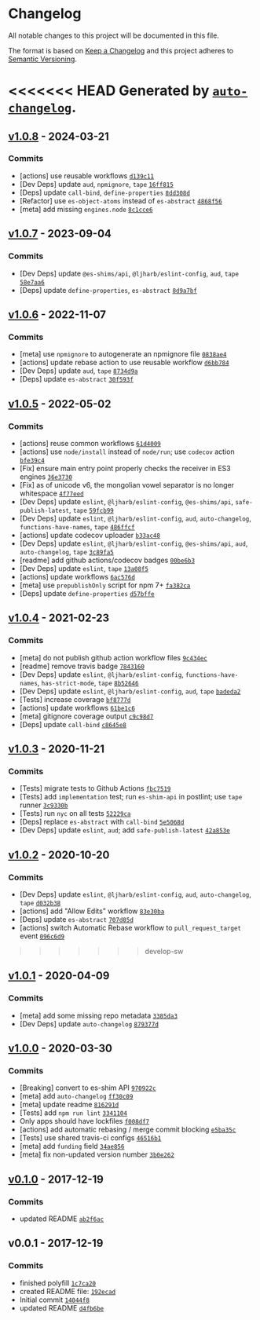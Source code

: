 # Changelog

All notable changes to this project will be documented in this file.

The format is based on [Keep a Changelog](https://keepachangelog.com/en/1.0.0/)
and this project adheres to [Semantic Versioning](https://semver.org/spec/v2.0.0.html).

<<<<<<< HEAD
Generated by [`auto-changelog`](https://github.com/CookPete/auto-changelog).
=======
## [v1.0.8](https://github.com/es-shims/String.prototype.trimStart/compare/v1.0.7...v1.0.8) - 2024-03-21

### Commits

- [actions] use reusable workflows [`d139c11`](https://github.com/es-shims/String.prototype.trimStart/commit/d139c119ba5003936649741fae52b28080794dd3)
- [Dev Deps] update `aud`, `npmignore`, `tape` [`16ff815`](https://github.com/es-shims/String.prototype.trimStart/commit/16ff81546c62ac3159fdf223cd1b035729fd55f0)
- [Deps] update `call-bind`, `define-properties` [`8dd308d`](https://github.com/es-shims/String.prototype.trimStart/commit/8dd308dd225ea3cb6a4d2c9662e435101367a5ef)
- [Refactor] use `es-object-atoms` instead of `es-abstract` [`4868f56`](https://github.com/es-shims/String.prototype.trimStart/commit/4868f566f8052ab7e28ce733ecc62b56f743f7fc)
- [meta] add missing `engines.node` [`8c1cce6`](https://github.com/es-shims/String.prototype.trimStart/commit/8c1cce612e4e1fdd1e5172c9e508a88abd3e6a5c)

## [v1.0.7](https://github.com/es-shims/String.prototype.trimStart/compare/v1.0.6...v1.0.7) - 2023-09-04

### Commits

- [Dev Deps] update `@es-shims/api`, `@ljharb/eslint-config`, `aud`, `tape` [`58e7aa6`](https://github.com/es-shims/String.prototype.trimStart/commit/58e7aa63b702f4494b89b8723b585bab5899a304)
- [Deps] update `define-properties`, `es-abstract` [`8d9a7bf`](https://github.com/es-shims/String.prototype.trimStart/commit/8d9a7bf123f320799211dd57aa0c832aaafb8a19)

## [v1.0.6](https://github.com/es-shims/String.prototype.trimStart/compare/v1.0.5...v1.0.6) - 2022-11-07

### Commits

- [meta] use `npmignore` to autogenerate an npmignore file [`0838ae4`](https://github.com/es-shims/String.prototype.trimStart/commit/0838ae4ed948df470185afbeea4296f5c5ecd759)
- [actions] update rebase action to use reusable workflow [`d6bb784`](https://github.com/es-shims/String.prototype.trimStart/commit/d6bb78400a00459e9ab0b28f433c45804a65184d)
- [Dev Deps] update `aud`, `tape` [`8734d9a`](https://github.com/es-shims/String.prototype.trimStart/commit/8734d9a616c6aca9ec7f0c8819e66c2496deb32e)
- [Deps] update `es-abstract` [`30f593f`](https://github.com/es-shims/String.prototype.trimStart/commit/30f593f3febf6d8d9b3d5605174b437fed9cbb3a)

## [v1.0.5](https://github.com/es-shims/String.prototype.trimStart/compare/v1.0.4...v1.0.5) - 2022-05-02

### Commits

- [actions] reuse common workflows [`61d4009`](https://github.com/es-shims/String.prototype.trimStart/commit/61d40098a96b3dcc6cf963c9d03dd1b23b6eb13d)
- [actions] use `node/install` instead of `node/run`; use `codecov` action [`bfe39c4`](https://github.com/es-shims/String.prototype.trimStart/commit/bfe39c498e26a4ad75c64cce27ff3df9bfef2cc1)
- [Fix] ensure main entry point properly checks the receiver in ES3 engines [`36e3730`](https://github.com/es-shims/String.prototype.trimStart/commit/36e37307bb06fb5dc34d861a4bf6f7db931340d9)
- [Fix] as of unicode v6, the mongolian vowel separator is no longer whitespace [`4f77eed`](https://github.com/es-shims/String.prototype.trimStart/commit/4f77eed5aa64e6f781310847d7831563fce90f5c)
- [Dev Deps] update `eslint`, `@ljharb/eslint-config`, `@es-shims/api`, `safe-publish-latest`, `tape` [`59fcb99`](https://github.com/es-shims/String.prototype.trimStart/commit/59fcb995ef8d4723a83e28d46dbe41a14253b681)
- [Dev Deps] update `eslint`, `@ljharb/eslint-config`, `aud`, `auto-changelog`, `functions-have-names`, `tape` [`486ffcf`](https://github.com/es-shims/String.prototype.trimStart/commit/486ffcfa93c75516601169a3973b81fdfeb7de8b)
- [actions] update codecov uploader [`b33ac48`](https://github.com/es-shims/String.prototype.trimStart/commit/b33ac48ccc86f6b894d8fde5162bd1c806904972)
- [Dev Deps] update `eslint`, `@ljharb/eslint-config`, `@es-shims/api`, `aud`, `auto-changelog`, `tape` [`3c89fa5`](https://github.com/es-shims/String.prototype.trimStart/commit/3c89fa571d1c4b8894230d93caaf3b3d9885534d)
- [readme] add github actions/codecov badges [`00be6b3`](https://github.com/es-shims/String.prototype.trimStart/commit/00be6b34fdd989950b934b4471087362b78d4b0c)
- [Dev Deps] update `eslint`, `tape` [`13a08f5`](https://github.com/es-shims/String.prototype.trimStart/commit/13a08f578c53cf5f129fb6ebe486e8bbcc40c14e)
- [actions] update workflows [`6ac576d`](https://github.com/es-shims/String.prototype.trimStart/commit/6ac576dde99f73d19492777efed29ec069e89bf1)
- [meta] use `prepublishOnly` script for npm 7+ [`fa382ca`](https://github.com/es-shims/String.prototype.trimStart/commit/fa382caa5c8e9a868572605ce215a3db1dc9ef21)
- [Deps] update `define-properties` [`d57bffe`](https://github.com/es-shims/String.prototype.trimStart/commit/d57bffef7d89384c8888627c5ee33b80e24d54e0)

## [v1.0.4](https://github.com/es-shims/String.prototype.trimStart/compare/v1.0.3...v1.0.4) - 2021-02-23

### Commits

- [meta] do not publish github action workflow files [`9c434ec`](https://github.com/es-shims/String.prototype.trimStart/commit/9c434eceb50141cf36e8e65f514226b0b547b568)
- [readme] remove travis badge [`7843160`](https://github.com/es-shims/String.prototype.trimStart/commit/7843160a3e8feaa2213feb0da9c5ad7d9bf21b59)
- [Dev Deps] update `eslint`, `@ljharb/eslint-config`, `functions-have-names`, `has-strict-mode`, `tape` [`8b52646`](https://github.com/es-shims/String.prototype.trimStart/commit/8b52646510aea20473da5491fe0876117a2251b1)
- [Dev Deps] update `eslint`, `@ljharb/eslint-config`, `aud`, `tape` [`badeda2`](https://github.com/es-shims/String.prototype.trimStart/commit/badeda2b01d2e266e4d1c2e7dc0e4fca0f066f3e)
- [Tests] increase coverage [`bf8777d`](https://github.com/es-shims/String.prototype.trimStart/commit/bf8777d54c4b05c093559021cfaf0670306120f8)
- [actions] update workflows [`61be1c6`](https://github.com/es-shims/String.prototype.trimStart/commit/61be1c649ae859faa40286e57fa22cef65ae1229)
- [meta] gitignore coverage output [`c9c98d7`](https://github.com/es-shims/String.prototype.trimStart/commit/c9c98d75d7708e8906a39b55a0ad7a0ed6a9e4b0)
- [Deps] update `call-bind` [`c8645e8`](https://github.com/es-shims/String.prototype.trimStart/commit/c8645e89f9ace7681660ba66c724cf00c798f3d4)

## [v1.0.3](https://github.com/es-shims/String.prototype.trimStart/compare/v1.0.2...v1.0.3) - 2020-11-21

### Commits

- [Tests] migrate tests to Github Actions [`fbc7519`](https://github.com/es-shims/String.prototype.trimStart/commit/fbc7519cce2b5bfff9fe28dea96fb5f6f82e19fd)
- [Tests] add `implementation` test; run `es-shim-api` in postlint; use `tape` runner [`3c9330b`](https://github.com/es-shims/String.prototype.trimStart/commit/3c9330be9ad02497f78ff0fd94b7c918c3a4bc21)
- [Tests] run `nyc` on all tests [`52229ca`](https://github.com/es-shims/String.prototype.trimStart/commit/52229ca28426be516c3826743e417be85144673e)
- [Deps] replace `es-abstract` with `call-bind` [`5e5068d`](https://github.com/es-shims/String.prototype.trimStart/commit/5e5068d2cc85d0a6f2a441ea984521ee70470537)
- [Dev Deps] update `eslint`, `aud`; add `safe-publish-latest` [`42a853e`](https://github.com/es-shims/String.prototype.trimStart/commit/42a853e2cb419378085098cb66e421ee94eed3ab)

## [v1.0.2](https://github.com/es-shims/String.prototype.trimStart/compare/v1.0.1...v1.0.2) - 2020-10-20

### Commits

- [Dev Deps] update `eslint`, `@ljharb/eslint-config`, `aud`, `auto-changelog`, `tape` [`d032b38`](https://github.com/es-shims/String.prototype.trimStart/commit/d032b38aac7e9ebae7bf5c4195492c508af2815a)
- [actions] add "Allow Edits" workflow [`83e30ba`](https://github.com/es-shims/String.prototype.trimStart/commit/83e30bac01572b6dba6358fec6e339c55dc431c9)
- [Deps] update `es-abstract` [`707d85d`](https://github.com/es-shims/String.prototype.trimStart/commit/707d85d827d9c537a144f199fdecc47edaade1cd)
- [actions] switch Automatic Rebase workflow to `pull_request_target` event [`096c6d9`](https://github.com/es-shims/String.prototype.trimStart/commit/096c6d9dc142286c750da7024e7a88ed698a4953)
>>>>>>> develop-sw

## [v1.0.1](https://github.com/es-shims/String.prototype.trimStart/compare/v1.0.0...v1.0.1) - 2020-04-09

### Commits

- [meta] add some missing repo metadata [`3385da3`](https://github.com/es-shims/String.prototype.trimStart/commit/3385da3bbb87819de11a869981ca954887a6a092)
- [Dev Deps] update `auto-changelog` [`879377d`](https://github.com/es-shims/String.prototype.trimStart/commit/879377df9c1ff97d8f0b3eac800683f1d68a304c)

## [v1.0.0](https://github.com/es-shims/String.prototype.trimStart/compare/v0.1.0...v1.0.0) - 2020-03-30

### Commits

- [Breaking] convert to es-shim API [`970922c`](https://github.com/es-shims/String.prototype.trimStart/commit/970922c494c78b033c351c77f61a8aefd49c30d9)
- [meta] add `auto-changelog` [`ff30c09`](https://github.com/es-shims/String.prototype.trimStart/commit/ff30c0996289113d2c3dbbfca7e280ff151bf36d)
- [meta] update readme [`816291d`](https://github.com/es-shims/String.prototype.trimStart/commit/816291d01e0eaf85da9b732c179cfb2454bd282e)
- [Tests] add `npm run lint` [`3341104`](https://github.com/es-shims/String.prototype.trimStart/commit/3341104450bc6ac84f3b70a6d6c0fbeb4df5131e)
- Only apps should have lockfiles [`f008df7`](https://github.com/es-shims/String.prototype.trimStart/commit/f008df73fbf3dcf8dfad6d5cad86de7050d0ae09)
- [actions] add automatic rebasing / merge commit blocking [`e5ba35c`](https://github.com/es-shims/String.prototype.trimStart/commit/e5ba35c1a14fcf652336cc9c4be49d232981161e)
- [Tests] use shared travis-ci configs [`46516b1`](https://github.com/es-shims/String.prototype.trimStart/commit/46516b137a8c07ed5807d751bd61199688ef9baa)
- [meta] add `funding` field [`34ae856`](https://github.com/es-shims/String.prototype.trimStart/commit/34ae8563f115bd4a5e5f5d2d786c0fa0a420fa2a)
- [meta] fix non-updated version number [`3b0e262`](https://github.com/es-shims/String.prototype.trimStart/commit/3b0e262e2f4eeee2e1b99fe890f8ca17bed8f2fd)

## [v0.1.0](https://github.com/es-shims/String.prototype.trimStart/compare/v0.0.1...v0.1.0) - 2017-12-19

### Commits

- updated README [`ab2f6ac`](https://github.com/es-shims/String.prototype.trimStart/commit/ab2f6ac8813ed336a0f2dc3aa8cdb52f4d52814b)

## v0.0.1 - 2017-12-19

### Commits

- finished polyfill [`1c7ca20`](https://github.com/es-shims/String.prototype.trimStart/commit/1c7ca2043e3383b6e743870bc622ad4a38477147)
- created README file: [`192ecad`](https://github.com/es-shims/String.prototype.trimStart/commit/192ecaded4e0d5baaa65cd41e590b8d837520d44)
- Initial commit [`14044f8`](https://github.com/es-shims/String.prototype.trimStart/commit/14044f8a0fe1d155fe7403a8327bdbaf135da2d6)
- updated README [`d4fb6be`](https://github.com/es-shims/String.prototype.trimStart/commit/d4fb6be15455dd68fc4b306bee1d30dd4afc96e7)
